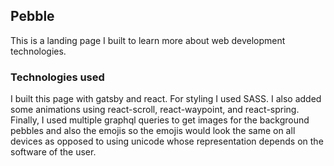 ## Pebble

This is a landing page I built to learn more about web development technologies.

### Technologies used

I built this page with gatsby and react. For styling I used SASS. I also added some animations using react-scroll, react-waypoint, and react-spring. Finally, I used multiple graphql queries to get images for the background pebbles and also the emojis so the emojis would look the same on all devices as opposed to using unicode whose representation depends on the software of the user.
